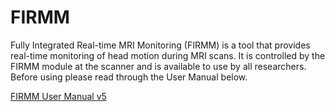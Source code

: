 # FIRMM

Fully Integrated Real-time MRI Monitoring (FIRMM) is a tool that provides real-time monitoring of head motion during MRI scans. It is controlled by the FIRMM module at the scanner and is available to use by all researchers. Before using please read through the User Manual below.

[FIRMM User Manual v5](res/FIRMM%20v5%20User%20Manual%20Siemens%20rev%2011.pdf)
